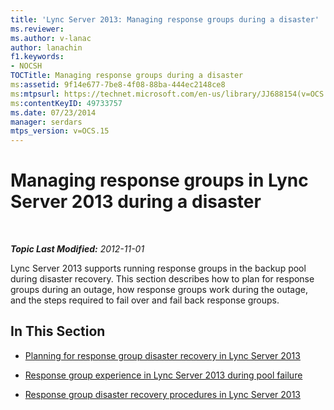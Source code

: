 ```yaml
---
title: 'Lync Server 2013: Managing response groups during a disaster'
ms.reviewer: 
ms.author: v-lanac
author: lanachin
f1.keywords:
- NOCSH
TOCTitle: Managing response groups during a disaster
ms:assetid: 9f14e677-7be8-4f08-88ba-444ec2148ce8
ms:mtpsurl: https://technet.microsoft.com/en-us/library/JJ688154(v=OCS.15)
ms:contentKeyID: 49733757
ms.date: 07/23/2014
manager: serdars
mtps_version: v=OCS.15
---
```


<div data-xmlns="http://www.w3.org/1999/xhtml">

<div class="topic" data-xmlns="http://www.w3.org/1999/xhtml" data-msxsl="urn:schemas-microsoft-com:xslt" data-cs="http://msdn.microsoft.com/">

<div data-asp="https://msdn2.microsoft.com/asp">

# Managing response groups in Lync Server 2013 during a disaster

</div>

<div id="mainSection">

<div id="mainBody">

<span> </span>

_**Topic Last Modified:** 2012-11-01_

Lync Server 2013 supports running response groups in the backup pool during disaster recovery. This section describes how to plan for response groups during an outage, how response groups work during the outage, and the steps required to fail over and fail back response groups.

<div>

## In This Section

  - [Planning for response group disaster recovery in Lync Server 2013](lync-server-2013-planning-for-response-group-disaster-recovery.md)

  - [Response group experience in Lync Server 2013 during pool failure](lync-server-2013-response-group-experience-during-pool-failure.md)

  - [Response group disaster recovery procedures in Lync Server 2013](lync-server-2013-response-group-disaster-recovery-procedures.md)

</div>

</div>

<span> </span>

</div>

</div>

</div>

